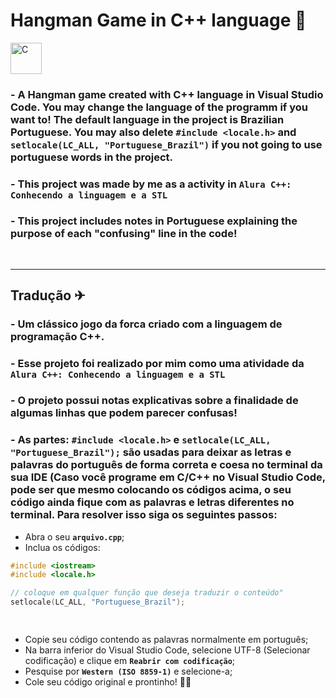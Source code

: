 <div>
  <h1 style="display: inline-block; margin-right: 10px;">
    Hangman Game in C++ language 🍕
  </h1>
  <img
    align="middle"
    alt="C"
    title="C"
    width="50px"
    src="https://cdn.jsdelivr.net/gh/devicons/devicon@latest/icons/cplusplus/cplusplus-original.svg" 
  />
</div>



###  - A Hangman game created with C++ language in Visual Studio Code. You may change the language of the programm if you want to! The default language in the project is Brazilian Portuguese. You may also delete **`#include <locale.h>`** and **`setlocale(LC_ALL, "Portuguese_Brazil")`** if you not going to use portuguese words in the project. 

###  - This project was made by me as a activity in **`Alura C++: Conhecendo a linguagem e a STL`**

###  - This project includes notes in Portuguese explaining the purpose of each "confusing" line in the code! 

<br>

---

## Tradução ✈
###  - Um clássico jogo da forca criado com a linguagem de programação C++. 
###  - Esse projeto foi realizado por mim como uma atividade da  **`Alura C++: Conhecendo a linguagem e a STL`** 
###  - O projeto possui notas explicativas sobre a finalidade de algumas linhas que podem parecer confusas!
###  - As partes: **`#include <locale.h>`** e **`setlocale(LC_ALL, "Portuguese_Brazil");`** são usadas para deixar as letras e palavras do português de forma correta e coesa no terminal da sua IDE (Caso você programe em C/C++ no Visual Studio Code, pode ser que mesmo colocando os códigos acima, o seu código ainda fique com as palavras e letras diferentes no terminal. Para resolver isso siga os seguintes passos:

- Abra o seu **`arquivo.cpp`**;
- Inclua os códigos:

```cpp
#include <iostream>
#include <locale.h>

// coloque em qualquer função que deseja traduzir o conteúdo" 
setlocale(LC_ALL, "Portuguese_Brazil");

    
```
  
- Copie seu código contendo as palavras normalmente em português;
- Na barra inferior do Visual Studio Code, selecione UTF-8 (Selecionar codificação) e clique em **`Reabrir com codificação`**;
- Pesquise por **`Western (ISO 8859-1)`** e selecione-a;
- Cole seu código original e prontinho! 🤙🏼
